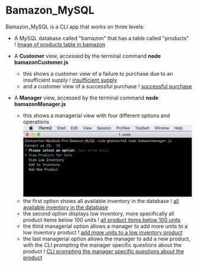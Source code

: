 # Bamazon_MySQL

Bamazon_MySQL is a CLI app that works on three levels:

* A MySQL database called "bamazon" that has a table called "products" ! [Image of products table in bamazon](https://github.com/BSG-1/Bamazon_MySQL/blob/master/Images/Bamazon%20Database%20(MySQL).png)

* A **Customer** view, accessed by the terminal command **node bamazonCustomer.js**
    - this shows a customer view of a failure to purchase due to an insufficient supply ! [insufficient supply](https://github.com/BSG-1/Bamazon_MySQL/blob/master/Images/Customer%20View%20(failure%20to%20purchase).png)
    - and a customer view of a successful purchase ! [successful purchase](https://github.com/BSG-1/Bamazon_MySQL/blob/master/Images/Customer%20View%20(successful%20purchase).png)

* A **Manager** view, accessed by the terminal command **node bamazonManager.js**
    - this shows a managerial view with four different options and operations ![four different options and operations](https://github.com/BSG-1/Bamazon_MySQL/blob/master/Images/Manager%20View%201%20(default).png)
    - the first option shows all available inventory in the database ! [all available inventory in the database](https://github.com/BSG-1/Bamazon_MySQL/blob/master/Images/Manager%20View%202%20(all%20inventory).png)
    - the second option displays low inventory, more specifically all product items below 100 units ! [all product items below 100 units](https://github.com/BSG-1/Bamazon_MySQL/blob/master/Images/Manager%20View%203%20(low%20inventory).png)
    - the third managerial option allows a manager to add more units to a low inventory product ! [add more units to a low inventory product](https://github.com/BSG-1/Bamazon_MySQL/blob/master/Images/Manager%20View%204%20(add%20to%20inventory).png)
    - the last managerial option allows the manager to add a new product, with the CLI prompting the manager specific questions about the product ! [CLI prompting the manager specific questions about the product](https://github.com/BSG-1/Bamazon_MySQL/blob/master/Images/Manager%20View%204%20(add%20to%20inventory).png)
    

